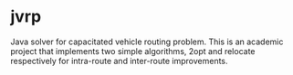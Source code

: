 # jvrp
Java solver for capacitated vehicle routing problem. This is an academic project that implements two simple algorithms, 2opt and relocate respectively for intra-route and inter-route improvements.
